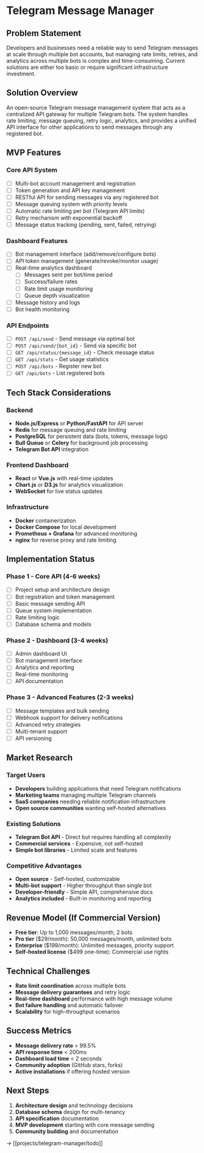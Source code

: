 # Telegram Message Manager

## Problem Statement
Developers and businesses need a reliable way to send Telegram messages at scale through multiple bot accounts, but managing rate limits, retries, and analytics across multiple bots is complex and time-consuming. Current solutions are either too basic or require significant infrastructure investment.

## Solution Overview
An open-source Telegram message management system that acts as a centralized API gateway for multiple Telegram bots. The system handles rate limiting, message queuing, retry logic, analytics, and provides a unified API interface for other applications to send messages through any registered bot.

## MVP Features

### Core API System
- [ ] Multi-bot account management and registration
- [ ] Token generation and API key management
- [ ] RESTful API for sending messages via any registered bot
- [ ] Message queuing system with priority levels
- [ ] Automatic rate limiting per bot (Telegram API limits)
- [ ] Retry mechanism with exponential backoff
- [ ] Message status tracking (pending, sent, failed, retrying)

### Dashboard Features
- [ ] Bot management interface (add/remove/configure bots)
- [ ] API token management (generate/revoke/monitor usage)
- [ ] Real-time analytics dashboard
  - [ ] Messages sent per bot/time period
  - [ ] Success/failure rates
  - [ ] Rate limit usage monitoring
  - [ ] Queue depth visualization
- [ ] Message history and logs
- [ ] Bot health monitoring

### API Endpoints
- [ ] `POST /api/send` - Send message via optimal bot
- [ ] `POST /api/send/{bot_id}` - Send via specific bot
- [ ] `GET /api/status/{message_id}` - Check message status
- [ ] `GET /api/stats` - Get usage statistics
- [ ] `POST /api/bots` - Register new bot
- [ ] `GET /api/bots` - List registered bots

## Tech Stack Considerations

### Backend
- **Node.js/Express** or **Python/FastAPI** for API server
- **Redis** for message queuing and rate limiting
- **PostgreSQL** for persistent data (bots, tokens, message logs)
- **Bull Queue** or **Celery** for background job processing
- **Telegram Bot API** integration

### Frontend Dashboard
- **React** or **Vue.js** with real-time updates
- **Chart.js** or **D3.js** for analytics visualization
- **WebSocket** for live status updates

### Infrastructure
- **Docker** containerization
- **Docker Compose** for local development
- **Prometheus + Grafana** for advanced monitoring
- **nginx** for reverse proxy and rate limiting

## Implementation Status

### Phase 1 - Core API (4-6 weeks)
- [ ] Project setup and architecture design
- [ ] Bot registration and token management
- [ ] Basic message sending API
- [ ] Queue system implementation
- [ ] Rate limiting logic
- [ ] Database schema and models

### Phase 2 - Dashboard (3-4 weeks)
- [ ] Admin dashboard UI
- [ ] Bot management interface
- [ ] Analytics and reporting
- [ ] Real-time monitoring
- [ ] API documentation

### Phase 3 - Advanced Features (2-3 weeks)
- [ ] Message templates and bulk sending
- [ ] Webhook support for delivery notifications
- [ ] Advanced retry strategies
- [ ] Multi-tenant support
- [ ] API versioning

## Market Research

### Target Users
- **Developers** building applications that need Telegram notifications
- **Marketing teams** managing multiple Telegram channels
- **SaaS companies** needing reliable notification infrastructure
- **Open source communities** wanting self-hosted alternatives

### Existing Solutions
- **Telegram Bot API** - Direct but requires handling all complexity
- **Commercial services** - Expensive, not self-hosted
- **Simple bot libraries** - Limited scale and features

### Competitive Advantages
- **Open source** - Self-hosted, customizable
- **Multi-bot support** - Higher throughput than single bot
- **Developer-friendly** - Simple API, comprehensive docs
- **Analytics included** - Built-in monitoring and reporting

## Revenue Model (If Commercial Version)
- **Free tier**: Up to 1,000 messages/month, 2 bots
- **Pro tier** ($29/month): 50,000 messages/month, unlimited bots
- **Enterprise** ($199/month): Unlimited messages, priority support
- **Self-hosted license** ($499 one-time): Commercial use rights

## Technical Challenges
- **Rate limit coordination** across multiple bots
- **Message delivery guarantees** and retry logic
- **Real-time dashboard** performance with high message volume
- **Bot failure handling** and automatic failover
- **Scalability** for high-throughput scenarios

## Success Metrics
- **Message delivery rate** > 99.5%
- **API response time** < 200ms
- **Dashboard load time** < 2 seconds
- **Community adoption** (GitHub stars, forks)
- **Active installations** if offering hosted version

## Next Steps
1. **Architecture design** and technology decisions
2. **Database schema** design for multi-tenancy
3. **API specification** documentation
4. **MVP development** starting with core message sending
5. **Community building** and documentation

→ [[projects/telegram-manager/todo]]